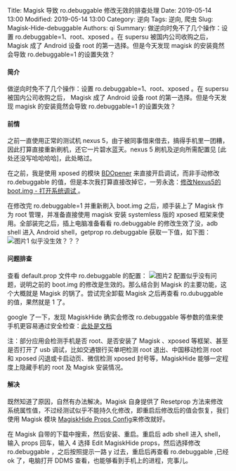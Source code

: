 Title: Magisk 导致 ro.debuggable 修改无效的排查处理
Date: 2019-05-14 13:00
Modified: 2019-05-14 13:00
Category: 逆向
Tags: 逆向, 爬虫
Slug: Magisk-Hide-debuggable
Authors: qi
Summary: 做逆向时免不了几个操作：设置 ro.debuggable=1、root、xposed 。在 supersu 被国内公司收购之后， Magisk 成了 Android 设备 root 的第一选择。但是今天发现 magisk 的安装竟然会导致 ro.debuggable=1 的设置失效？



#### 简介
做逆向时免不了几个操作：设置 ro.debuggable=1、root、xposed 。在 supersu 被国内公司收购之后， Magisk 成了 Android 设备 root 的第一选择。但是今天发现 magisk 的安装竟然会导致 ro.debuggable=1 的设置失效？
#### 前情
之前一直使用正常的测试机 nexus 5，由于被同事借来借去，搞得手机里一团糟，因此打算直接重新刷机，还它一片碧水蓝天。nexus 5 刷机及逆向所需配置见 [此处还没写哈哈哈哈]，此处略过。

在之前，我是使用 xposed 的模块 [BDOpener](https://github.com/riusksk/BDOpener) 来直接开启调试，而非手动修改 ro.debuggable 的值，但是本次我打算直接改掉它，一劳永逸：[修改Nexus5的boot.img - 打开系统调试	](https://bbs.pediy.com/thread-197334.htm)。

在修改完 ro.debuggable=1 并重新刷入 boot.img 之后，顺手装上了 Magisk 作为 root 管理，并准备直接使用 magisk 安装 systemless 版的 xposed 框架来使用。全部装完之后，插上电脑准备看看 ro.debuggable 的修改生效了没，adb shell 进入 Android shell，getprop ro.debuggable 获取一下值，如下图：
![图片1](https://img-1251994035.cos.ap-shanghai.myqcloud.com/blog/201905140001.png)
似乎没生效？？？
#### 问题排查
查看 default.prop 文件中 ro.debuggable 的配置：
![图片2](https://img-1251994035.cos.ap-shanghai.myqcloud.com/blog/201905140002.png)
配置似乎没有问题，说明之前的 boot.img 的修改是生效的。那么结合到 Magisk 的主要功能，这个大概就是 Magisk 的锅了。尝试完全卸载 Magisk 之后再查看 ro.dubuggable 的值，果然就是 1 了。

google 了一下，发现 MagiskHide 确实会修改 ro.debuggable 等参数的值来使手机更容易通过安全检查：[此处是文档](https://github.com/Magisk-Modules-Repo/MagiskHidePropsConf#setreset-magiskhide-sensitive-props)

注：部分应用会检测手机是否 root、是否安装了 Magisk 、xposed 等框架、甚至是否打开了 usb 调试，比如交通银行买单吧检测 root 退出、中国移动检测 root 和 xposed 闪退或卡启动页、微信检测 xposed 封号等，MagiskHide 能够一定程度上隐藏手机的 root 及 Magisk 安装情况。

#### 解决
既然知道了原因，自然有办法解决。Magisk 自身提供了 Resetprop 方法来修改系统属性值，不过经测试似乎不能持久化修改，即重启后修改后的值会恢复，我们使用 Magisk 模块 [MagiskHide Props Config](https://forum.xda-developers.com/apps/magisk/module-magiskhide-props-config-t3789228)来修改就好。

在 Magisk 自带的下载中搜索，然后安装、重启。重启后 adb shell 进入 shell，输入 props 回车，输入 4 选择 Edit MagiskHide props，然后选择修改 ro.debuggable ，之后按照提示一路 y 过去，重启后再查看 ro.debuggable ,已经 ok 了，电脑打开 DDMS 查看，也能够看到手机上的进程，完事儿。